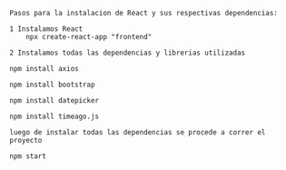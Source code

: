     Pasos para la instalacion de React y sus respectivas dependencias:
    
    1 Instalamos React 
        npx create-react-app "frontend"
    
    2 Instalamos todas las dependencias y librerias utilizadas 
    
    npm install axios
    
    npm install bootstrap
    
    npm install datepicker
    
    npm install timeago.js

    luego de instalar todas las dependencias se procede a correr el proyecto 
    
    npm start
    
    
    
